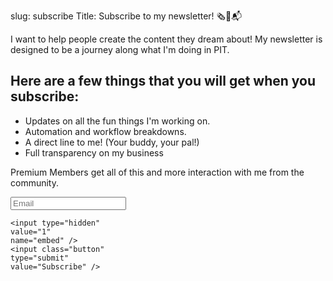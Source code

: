 slug: subscribe 
Title: Subscribe to my newsletter! 🗞📨📬

I want to help people create the content they dream about! My newsletter is designed to be a journey along what I'm doing in PIT. 


<h2 class="subtitle is-3">Here are a few things that you will get when you subscribe:</h2>

* Updates on all the fun things I'm working on.
* Automation and workflow breakdowns.
* A direct line to me! (Your buddy, your pal!)
* Full transparency on my business

Premium Members get all of this and more interaction with me from the community. 

<section class="section">
<div class="box">
<form
	action="https://buttondown.email/api/emails/embed-subscribe/productivityintech"
	method="post"
	target="popupwindow"
	onsubmit="window.open('https://buttondown.email/productivityintech', 'popupwindow')"
	class="col-lg-3 embeddable-buttondown-form">
	<div class="field">
	<div class="control">
<input type="text"
	name="email"
	placeholder="Email"
	id="bd-email">

	<input type="hidden"
	value="1"
	name="embed" />
	<input class="button"
	type="submit"
	value="Subscribe" />
</div>
</div>
</form>
</div>
</section>
